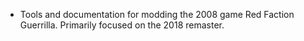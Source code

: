 - Tools and documentation for modding the 2008 game Red Faction Guerrilla. Primarily focused on the 2018 remaster.
